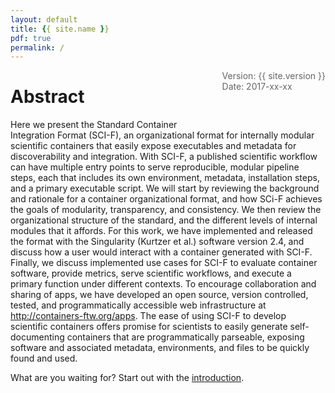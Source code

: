 ```yaml
---
layout: default
title: {{ site.name }}
pdf: true
permalink: /
---
```


<div style="float:right; margin-bottom:50px; color:#666">
Version: {{ site.version }}<br>
Date: 2017-xx-xx
</div>

# Abstract
Here we present the Standard Container Integration Format (SCI-F), an organizational format for internally modular scientific containers that easily expose executables and metadata for discoverability and integration. With SCI-F, a published scientific workflow can have multiple entry points to serve reproducible, modular pipeline steps, each that includes its own environment, metadata, installation steps, and a primary executable script. We will start by reviewing the background and rationale for a container organizational format, and how SCi-F achieves the goals of modularity, transparency, and consistency. We then review the organizational structure of the standard, and the different levels of internal modules that it affords. For this work, we have implemented and released the format with the Singularity (Kurtzer et al.) software version 2.4, and discuss how a user would interact with a container generated with SCI-F. Finally, we discuss implemented use cases for SCI-F to evaluate container software, provide metrics, serve scientific workflows, and execute a primary function under different contexts. To encourage collaboration and sharing of apps, we have developed an open source, version controlled, tested, and programmatically accessible web infrastructure at <a href="http://containers-ftw.org/apps" target="_blank">http://containers-ftw.org/apps</a>. The ease of using SCI-F to develop scientific containers offers promise for scientists to easily generate self-documenting containers that are programmatically parseable, exposing software and associated metadata, environments, and files to be quickly found and used.

What are you waiting for? Start out with the [introduction](/SCI-F/intro.html).
